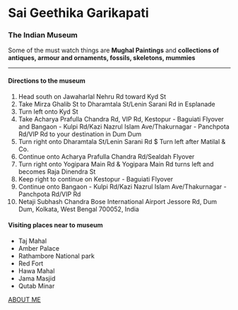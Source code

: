 # Sai Geethika Garikapati<br>
### The Indian Museum<br>
Some of the must watch things are **Mughal Paintings** and **collections of antiques, armour and ornaments, fossils, skeletons, mummies**

----------------------------------------------------------------------
#### Directions to the museum

1. Head south on Jawaharlal Nehru Rd toward Kyd St
2. Take Mirza Ghalib St to Dharamtala St/Lenin Sarani Rd in Esplanade
3. Turn left onto Kyd St
4. Take Acharya Prafulla Chandra Rd, VIP Rd, Kestopur - Baguiati Flyover and Bangaon - Kulpi Rd/Kazi Nazrul Islam Ave/Thakurnagar - Panchpota Rd/VIP Rd to your destination in Dum Dum
5. Turn right onto Dharamtala St/Lenin Sarani Rd $ Turn left after Matilal & Co.
6. Continue onto Acharya Prafulla Chandra Rd/Sealdah Flyover
7. Turn right onto Yogipara Main Rd & Yogipara Main Rd turns left and becomes Raja Dinendra St
8. Keep right to continue on Kestopur - Baguiati Flyover
9. Continue onto Bangaon - Kulpi Rd/Kazi Nazrul Islam Ave/Thakurnagar - Panchpota Rd/VIP Rd
10. Netaji Subhash Chandra Bose International Airport
Jessore Rd, Dum Dum, Kolkata, West Bengal 700052, India 

#### Visiting places near to museum

* Taj Mahal
* Amber Palace
* Rathambore National park
* Red Fort
* Hawa Mahal
* Jama Masjid
* Qutab Minar

[ABOUT ME](./AboutMe.md)

